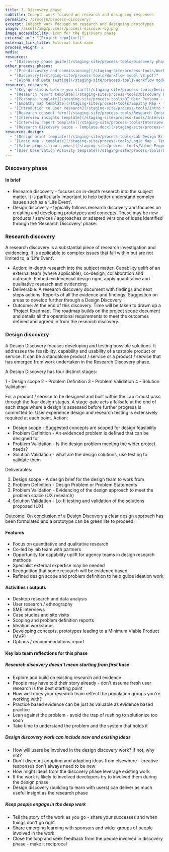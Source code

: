```yaml
---
title: 3. Discovery phase
subtitle: Indepth work focused on research and designing responses
permalink: /process/process-discovery/
excerpt: Indepth work focused on research and designing prototypes
image: /assets/img/process/process-discover-bg.png
image_accessibility: icon for the discovery phase
external_url: "[Project repo](url)"
external_link_title: External link name
process_weight: 2
media:
resources:
  - "[Discovery phase guide](/staging-site/process-tools/Discovery phase - Guide.docx)"
other_process_phases:
  - "[Pre-discovery and commissioning](/staging-site/process-tools/Workflow model v2.pdf)"
  - "[Discovery](/staging-site/process-tools/Workflow model v2.pdf)"
  - "[Alpha and Beta testing](/staging-site/process-tools/Workflow model v2.pdf)"
resources_research:
  - "[Key questions before you start](/staging-site/process-tools/Design discovery - Key questions.docx)"
  - "[Research report template](/staging-site/process-tools/Discovery Report - Template.docx)"
  - "[Personas template](/staging-site/process-tools/DI User Persona - Template.docx)"
  - "[Empathy map template](/staging-site/process-tools/Empathy Map - Template.pdf)"
  - "[Introdution to user research](/staging-site/process-tools/Intro to User Research.pptx)"
  - "[Research consent form](/staging-site/process-tools/Research Consent Form.docx)"
  - "[Interview insights template](/staging-site/process-tools/Interview Insights - Template.pptx)"
  - "[Interview report template](/staging-site/process-tools/Interview Report - Template.docx)"
  - "[Research Discovery Guide - Template.docx](/staging-site/process-tools/Research Discovery Guide - Template.docx)"
resources_design:
  - "[Design brief template](/staging-site/process-tools/Lab Design Brief 2 pager.docx)"
  - "[Logic map - template](/staging-site/process-tools/Logic Map - Template.docx)"
  - "[Value proposition canvas](/staging-site/process-tools/Value Proposition Canvas.pdf)"
  - "[User Observation Activity template](/staging-site/process-tools/User Observation Activity - Template.docx)"
---
```


### Discovery phase

#### In brief

* Research discovery - focuses on in-depth research into the subject matter. It is particularly important to help better understand complex issues such as a ‘Life Event’.
* Design discovery - typically follows research discovery and focuses on creating and developing prototypes and concepts. These may be new products / services / approaches  or  adapted versions of ideas identified through the ‘Research Discovery’ phase.

### Research discovery

A research discovery is a substantial piece of research investigation and evidencing. It is applicable to complex issues that fall within but are not limited to, a ‘Life Event’.

* Action: in-depth research into the subject matter. Capability uplift of an external team (where applicable), co-design, collaboration and outreach. Embed evidencecial design rigor, apply quantitative and qualitative research and evidencing.
* Deliverable: A research discovery document with findings and next steps actions. Reports of all the evidence and findings. Suggestion on areas to develop further through a Design Discovery.
* Outcome: At the end of this discovery. Time will be taken to drawn up a ‘Project Roadmap’. The roadmap builds on the project scope document and details all the operational requirements to meet the outcomes defined and agreed in from the research discovery.

### Design discovery

A Design Discovery focuses developing and testing possible solutions. It addresses the feasibility, capability and usability of a testable product or service. It can be a standalone product / service or a product / service that has emerged from work undertaken in the Research Discovery phase.

A Design Discovery has four distinct stages:

1 - Design scope
2 - Problem Definition
3 - Problem Validation
4 - Solution Validation

For a product / service to be designed and built within the Lab it must pass through the four design stages. A stage-gate acts a failsafe at the end of each stage where a design is assessed before further progress is committed to. User experience design and research testing is extensively required at each point.
Action:

* Design scope -  Suggested concepts are scoped for design feasibility
* Problem Definition - An evidenced problem is defined that can be designed for
* Problem Validation - Is the design problem meeting the wider project needs?
* Solution Validation - what are the design solutions, use testing to validate them

Deliverables:

1. Design scope -  A design brief for the design team to work from
2. Problem Definition - Design Problem or Problem Statements
3. Problem Validation - Evidencing of the design approach to meet the problem space (UX research)
4. Solution Validation - Lo-fi testing and validation of the solutions proposed (UX)

Outcome: On conclusion of a Design Discovery a clear design approach has been formulated and a prototype can be green lite to proceed.

#### Features

* Focus on quantitative and qualitative research
* Co-led by lab team with partners
* Opportunity for capability uplift for agency teams in design research methods
* Specialist external expertise may be needed
* Recognition that some research will be evidence based 
* Refined design scope and problem definition to help guide ideation work

#### Activities / outputs

* Desktop research and data analysis
* User research / ethnography
* SME interviews
* Case studies and site visits
* Scoping and problem definition reports
* Ideation workshops
* Developing concepts, prototypes leading to a Minimum Viable Product (MVP)
* Options / recommendations report

#### Key lab team reflections for this phase

##### Research discovery doesn't mean starting from first base

* Explore and build on existing research and evidence
* People may have told their story already - don't assume fresh user research is the best starting point
* How well does your research team relfect the population groups you're working with?
* Practice based evidence can be just as valuable as evidence based practice
* Lean against the problem - avoid the trap of rushing to solutionize too soon
* Take time to understand the problem and the system that holds it

##### Design discovery work can include new and existing ideas

* How will users be involved in the design discovery work? If not, why not?
* Don't discount adopting and adapting ideas from elsewhere - creative responses don't always need to be new
* How might ideas from the discovery phase leverage existing work
* If the work is likely to involved developers try to involved them during the design phase
* Design discovery (building to learn with users) can deliver as much useful insight as the research phase

##### Keep people engage in the deep work

* Tell the story of the work as you go - share your successes and when things don't go right
* Share emerging learning with sponsors and wider groups of people involved in the work
* Close the loop and seek feedback from the people involved in discovery phase - make it reciprocal
